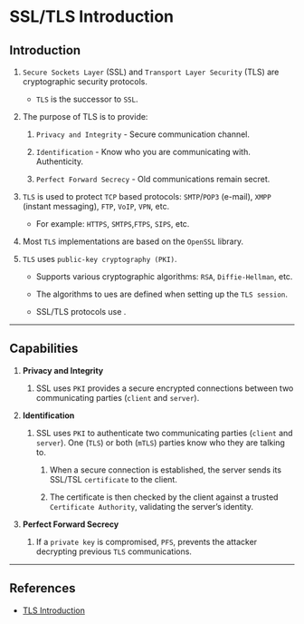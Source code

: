 # SSL/TLS Introduction

## Introduction

1. `Secure Sockets Layer` (SSL) and `Transport Layer Security` (TLS) are cryptographic security protocols.

    * `TLS` is the successor to `SSL`.

2. The purpose of TLS is to provide:

    1. `Privacy and Integrity` - Secure communication channel.
    
    2. `Identification` - Know who you are communicating with. Authenticity.

    3. `Perfect Forward Secrecy` - Old communications remain secret.

4. `TLS` is used to protect `TCP` based protocols: `SMTP`/`POP3` (e-mail), `XMPP` (instant messaging), `FTP`, `VoIP`, `VPN`, etc.

    * For example: `HTTPS`, `SMTPS`,`FTPS`, `SIPS`, etc.

5. Most `TLS` implementations are based on the `OpenSSL` library.

6. `TLS` uses `public-key cryptography (PKI)`.

    * Supports various cryptographic algorithms: `RSA`, `Diffie-Hellman`, etc.

    * The algorithms to ues are defined when setting up the `TLS session`.

    * SSL/TLS protocols use .

---

## Capabilities

1. __Privacy and Integrity__

    1. SSL uses `PKI` provides a secure encrypted connections between two communicating parties (`client` and `server`).

2. __Identification__

    1. SSL uses `PKI` to authenticate two communicating parties (`client` and `server`). One (`TLS`) or both (`mTLS`) parties know who they are talking to.

        1. When a secure connection is established, the server sends its SSL/TSL `certificate` to the client. 
        
        2. The certificate is then checked by the client against a trusted `Certificate Authority`, validating the server’s identity.

3. __Perfect Forward Secrecy__

    1. If a `private key` is compromised, `PFS`, prevents the attacker decrypting previous `TLS` communications.

---

## References

* [TLS Introduction](https://www.acunetix.com/blog/articles/tls-security-what-is-tls-ssl-part-1)
